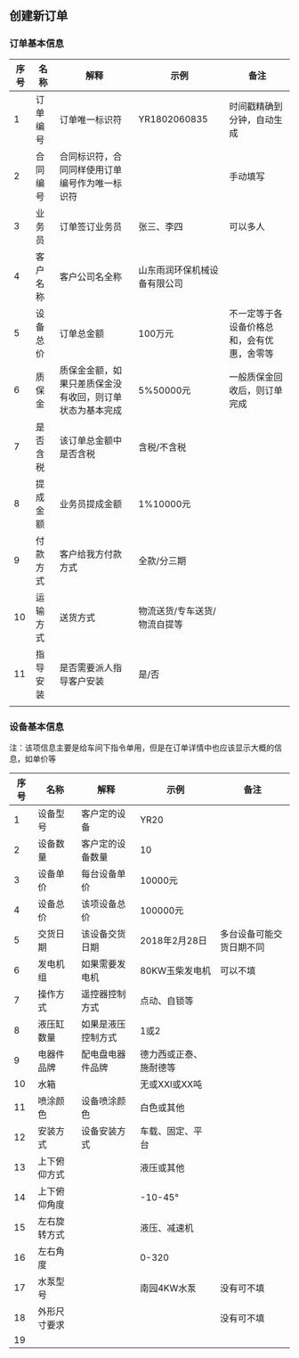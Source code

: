## 创建新订单

### 订单基本信息

| 序号   | 名称   | 解释                           | 示例              | 备注                    |
| ---- | ---- | ---------------------------- | --------------- | --------------------- |
| 1    | 订单编号 | 订单唯一标识符                      | YR1802060835    | 时间戳精确到分钟，自动生成         |
| 2    | 合同编号 | 合同标识符，合同同样使用订单编号作为唯一标识符      |                 | 手动填写                  |
| 3    | 业务员  | 订单签订业务员                      | 张三、李四           | 可以多人                  |
| 4    | 客户名称 | 客户公司名全称                      | 山东雨润环保机械设备有限公司  |                       |
| 5    | 设备总价 | 订单总金额                        | 100万元           | 不一定等于各设备价格总和，会有优惠，舍零等 |
| 6    | 质保金  | 质保金金额，如果只差质保金没有收回，则订单状态为基本完成 | 5%50000元        | 一般质保金回收后，则订单完成        |
| 7    | 是否含税 | 该订单总金额中是否含税                  | 含税/不含税          |                       |
| 8    | 提成金额 | 业务员提成金额                      | 1%10000元        |                       |
| 9    | 付款方式 | 客户给我方付款方式                    | 全款/分三期          |                       |
| 10   | 运输方式 | 送货方式                         | 物流送货/专车送货/物流自提等 |                       |
| 11   | 指导安装 | 是否需要派人指导客户安装                 | 是/否             |                       |
|      |      |                              |                 |                       |

### 设备基本信息

注：该项信息主要是给车间下指令单用，但是在订单详情中也应该显示大概的信息，如单价等

| 序号   | 名称     | 解释        | 示例          | 备注           |
| ---- | ------ | --------- | ----------- | ------------ |
| 1    | 设备型号   | 客户定的设备    | YR20        |              |
| 2    | 设备数量   | 客户定的设备数量  | 10          |              |
| 3    | 设备单价   | 每台设备单价    | 10000元      |              |
| 4    | 设备总价   | 该项设备总价    | 100000元     |              |
| 5    | 交货日期   | 该设备交货日期   | 2018年2月28日  | 多台设备可能交货日期不同 |
| 6    | 发电机组   | 如果需要发电机   | 80KW玉柴发电机   | 可以不填         |
| 7    | 操作方式   | 遥控器控制方式   | 点动、自锁等      |              |
| 8    | 液压缸数量  | 如果是液压控制方式 | 1或2         |              |
| 9    | 电器件品牌  | 配电盘电器件品牌  | 德力西或正泰、施耐德等 |              |
| 10   | 水箱     |           | 无或XXl或XX吨   |              |
| 11   | 喷涂颜色   | 设备喷涂颜色    | 白色或其他       |              |
| 12   | 安装方式   | 设备安装方式    | 车载、固定、平台    |              |
| 13   | 上下俯仰方式 |           | 液压或其他       |              |
| 14   | 上下俯仰角度 |           | -10-45°     |              |
| 15   | 左右旋转方式 |           | 液压、减速机      |              |
| 16   | 左右角度   |           | 0-320       |              |
| 17   | 水泵型号   |           | 南园4KW水泵     | 没有可不填        |
| 18   | 外形尺寸要求 |           |             | 没有可不填        |
| 19   |        |           |             |              |

